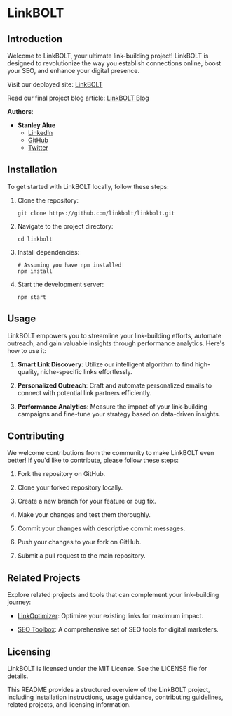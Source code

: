 # LinkBOLT

## Introduction

Welcome to LinkBOLT, your ultimate link-building project! LinkBOLT is designed to revolutionize the way you establish connections online, boost your SEO, and enhance your digital presence.

Visit our deployed site: [LinkBOLT](https://linkbolt.vercel.app)

Read our final project blog article: [LinkBOLT Blog](https://scholasticstanley.com/empowering-digital-connections-the-linkbolt-journey/)

**Authors**:

- **Stanley Alue**
  - [LinkedIn](https://www.linkedin.com/in/stanley-alu-62387491/)
  - [GitHub](https://github.com/scholasticstan)
  - [Twitter](https://twitter.com/AluStanley)

## Installation

To get started with LinkBOLT locally, follow these steps:

1. Clone the repository:

   ```shell
   git clone https://github.com/linkbolt/linkbolt.git
   ```

2. Navigate to the project directory:

   ```shell
   cd linkbolt
   ```

3. Install dependencies:

   ```shell
   # Assuming you have npm installed
   npm install
   ```

4. Start the development server:
   ```shell
   npm start
   ```

## Usage

LinkBOLT empowers you to streamline your link-building efforts, automate outreach, and gain valuable insights through performance analytics. Here's how to use it:

1. **Smart Link Discovery**: Utilize our intelligent algorithm to find high-quality, niche-specific links effortlessly.

2. **Personalized Outreach**: Craft and automate personalized emails to connect with potential link partners efficiently.

3. **Performance Analytics**: Measure the impact of your link-building campaigns and fine-tune your strategy based on data-driven insights.

## Contributing

We welcome contributions from the community to make LinkBOLT even better! If you'd like to contribute, please follow these steps:

1. Fork the repository on GitHub.

2. Clone your forked repository locally.

3. Create a new branch for your feature or bug fix.

4. Make your changes and test them thoroughly.

5. Commit your changes with descriptive commit messages.

6. Push your changes to your fork on GitHub.

7. Submit a pull request to the main repository.

## Related Projects

Explore related projects and tools that can complement your link-building journey:

- [LinkOptimizer](https://github.com/linkoptimizer/linkoptimizer): Optimize your existing links for maximum impact.

- [SEO Toolbox](https://github.com/seotoolbox/seotoolbox): A comprehensive set of SEO tools for digital marketers.

## Licensing

LinkBOLT is licensed under the MIT License. See the LICENSE file for details.

This README provides a structured overview of the LinkBOLT project, including installation instructions, usage guidance, contributing guidelines, related projects, and licensing information.

